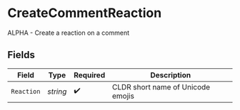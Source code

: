 # CreateCommentReaction

ALPHA - Create a reaction on a comment


## Fields

| Field                             | Type                              | Required                          | Description                       |
| --------------------------------- | --------------------------------- | --------------------------------- | --------------------------------- |
| `Reaction`                        | *string*                          | :heavy_check_mark:                | CLDR short name of Unicode emojis |